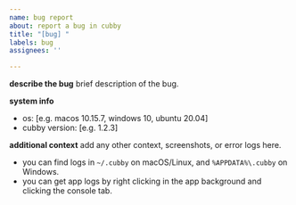 ```yaml
---
name: bug report
about: report a bug in cubby
title: "[bug] "
labels: bug
assignees: ''

---
```


**describe the bug**
brief description of the bug.

**system info**
- os: [e.g. macos 10.15.7, windows 10, ubuntu 20.04]
- cubby version: [e.g. 1.2.3]

**additional context**
add any other context, screenshots, or error logs here.

- you can find logs in `~/.cubby` on macOS/Linux, and `%APPDATA%\.cubby` on Windows.
- you can get app logs by right clicking in the app background and clicking the console tab.

